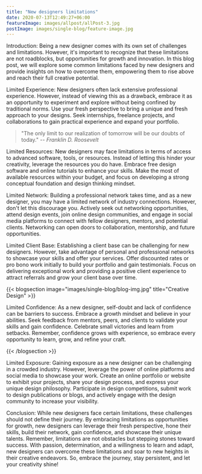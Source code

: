 ```yaml
---
title: "New designers limitations"
date: 2020-07-13T12:49:27+06:00
featureImage: images/allpost/allPost-3.jpg
postImage: images/single-blog/feature-image.jpg
---
```


Introduction:
Being a new designer comes with its own set of challenges and limitations. However, it's important to recognize that these limitations are not roadblocks, but opportunities for growth and innovation. In this blog post, we will explore some common limitations faced by new designers and provide insights on how to overcome them, empowering them to rise above and reach their full creative potential.

Limited Experience:
New designers often lack extensive professional experience. However, instead of viewing this as a drawback, embrace it as an opportunity to experiment and explore without being confined by traditional norms. Use your fresh perspective to bring a unique and fresh approach to your designs. Seek internships, freelance projects, and collaborations to gain practical experience and expand your portfolio.

> "The only limit to our realization of tomorrow will be our doubts of today."
> -- <cite>Franklin D. Roosevelt</cite>

Limited Resources:
New designers may face limitations in terms of access to advanced software, tools, or resources. Instead of letting this hinder your creativity, leverage the resources you do have. Embrace free design software and online tutorials to enhance your skills. Make the most of available resources within your budget, and focus on developing a strong conceptual foundation and design thinking mindset.

Limited Network:
Building a professional network takes time, and as a new designer, you may have a limited network of industry connections. However, don't let this discourage you. Actively seek out networking opportunities, attend design events, join online design communities, and engage in social media platforms to connect with fellow designers, mentors, and potential clients. Networking can open doors to collaboration, mentorship, and future opportunities.

Limited Client Base:
Establishing a client base can be challenging for new designers. However, take advantage of personal and professional networks to showcase your skills and offer your services. Offer discounted rates or pro bono work initially to build your portfolio and gain testimonials. Focus on delivering exceptional work and providing a positive client experience to attract referrals and grow your client base over time.

{{< blogsection image="images/single-blog/blog-img.jpg" title="Creative Design" >}}

Limited Confidence:
As a new designer, self-doubt and lack of confidence can be barriers to success. Embrace a growth mindset and believe in your abilities. Seek feedback from mentors, peers, and clients to validate your skills and gain confidence. Celebrate small victories and learn from setbacks. Remember, confidence grows with experience, so embrace every opportunity to learn, grow, and refine your craft.

{{< /blogsection >}}

Limited Exposure:
Gaining exposure as a new designer can be challenging in a crowded industry. However, leverage the power of online platforms and social media to showcase your work. Create an online portfolio or website to exhibit your projects, share your design process, and express your unique design philosophy. Participate in design competitions, submit work to design publications or blogs, and actively engage with the design community to increase your visibility.

Conclusion:
While new designers face certain limitations, these challenges should not define their journey. By embracing limitations as opportunities for growth, new designers can leverage their fresh perspective, hone their skills, build their network, gain confidence, and showcase their unique talents. Remember, limitations are not obstacles but stepping stones toward success. With passion, determination, and a willingness to learn and adapt, new designers can overcome these limitations and soar to new heights in their creative endeavors. So, embrace the journey, stay persistent, and let your creativity shine!

